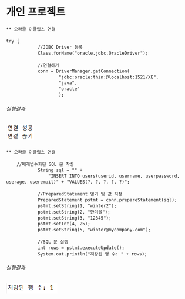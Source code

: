 # 개인 프로젝트

```
** 오라클 이클립스 연결

try {
			//JDBC Driver 등록
			Class.forName("oracle.jdbc.OracleDriver");

			//연결하기
			conn = DriverManager.getConnection(
					"jdbc:oracle:thin:@localhost:1521/XE",
					"java",
					"oracle"
					);

```
###### 실행결과
![연결 결과](img/connect.png)
-----------------------------------------------------------------------------------------------------------
```
** 오라클 이클립스 연결

	//매개변수화된 SQL 문 작성
			String sql = "" +
				"INSERT INTO users(userid, username, userpassword, userage, useremail)" + "VALUES(?, ?, ?, ?, ?)";
			
			//PreparedStatement 얻기 및 값 지정
			PreparedStatement pstmt = conn.prepareStatement(sql);
			pstmt.setString(1, "winter2");
			pstmt.setString(2, "한겨울");
			pstmt.setString(3, "12345");
			pstmt.setInt(4, 25);
			pstmt.setString(5, "winter@mycompany.com");
			
			//SQL 문 실행
			int rows = pstmt.executeUpdate();
			System.out.println("저장된 행 수: " + rows);

```
###### 실행결과
![실행 결과](img/Insert.png)
-----------------------------------------------------------------------------------------------------------
